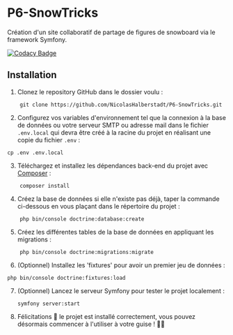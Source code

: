 # P6-SnowTricks

Création d'un site collaboratif de partage de figures de snowboard via le framework Symfony.

[![Codacy Badge](https://app.codacy.com/project/badge/Grade/7132d491db1f498ea3f6d97696e14743)](https://www.codacy.com/gh/NicolasHalberstadt/P6-SnowTricks/dashboard?utm_source=github.com&amp;utm_medium=referral&amp;utm_content=NicolasHalberstadt/P6-SnowTricks&amp;utm_campaign=Badge_Grade)

## Installation

1. Clonez le repository GitHub dans le dossier voulu :

```
    git clone https://github.com/NicolasHalberstadt/P6-SnowTricks.git
```

2. Configurez vos variables d'environnement tel que la connexion à la base de données ou votre serveur SMTP ou adresse
   mail dans le fichier `.env.local` qui devra être créé à la racine du projet en réalisant une copie du fichier `.env` :

```
cp .env .env.local
```

3. Téléchargez et installez les dépendances back-end du projet avec [Composer](https://getcomposer.org/download/) :

```
    composer install
```

4. Créez la base de données si elle n'existe pas déjà, taper la commande ci-dessous en vous plaçant dans le répertoire
   du projet :

```
    php bin/console doctrine:database:create
```

5. Créez les différentes tables de la base de données en appliquant les migrations :

```
    php bin/console doctrine:migrations:migrate
```

6. (Optionnel) Installez les 'fixtures' pour avoir un premier jeu de données :

```
php bin/console doctrine:fixtures:load
```

7. (Optionnel) Lancez le serveur Symfony pour tester le projet localement :
   ```
   symfony server:start
   ```

8. Félicitations 🎉 le projet est installé correctement, vous pouvez désormais commencer à l'utiliser à votre guise ! 👨‍💻